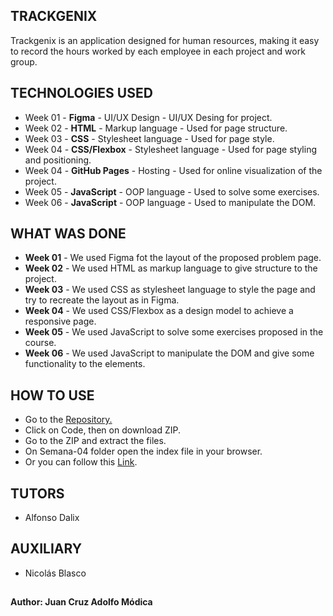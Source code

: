## TRACKGENIX

Trackgenix is an application designed for human resources, making it easy to record the hours worked by each employee in each project and work group.

## TECHNOLOGIES USED

* Week 01 - **Figma** - UI/UX Design - UI/UX Desing for project.
* Week 02 - **HTML** - Markup language - Used for page structure.
* Week 03 - **CSS** - Stylesheet language - Used for page style.
* Week 04 - **CSS/Flexbox** - Stylesheet language - Used for page styling and positioning.
* Week 04 - **GitHub Pages** - Hosting - Used for online visualization of the project.
* Week 05 - **JavaScript** - OOP language - Used to solve some exercises.
* Week 06 - **JavaScript** - OOP language - Used to manipulate the DOM.
## WHAT WAS DONE 

* **Week 01** - We used Figma fot the layout of the proposed problem page.
* **Week 02** - We used HTML as markup language to give structure to the project.
* **Week 03** - We used CSS as stylesheet language to style the page and try to recreate the layout as in Figma.
* **Week 04** - We used CSS/Flexbox as a design model to achieve a responsive page.
* **Week 05** - We used JavaScript to solve some exercises proposed in the course.
* **Week 06** - We used JavaScript to manipulate the DOM and give some functionality to the elements.
## HOW TO USE

* Go to the <a href="https://github.com/JuanModica/BaSP-A2022-Etapa-1.git" target="_blank">Repository.</a>
* Click on Code, then on download ZIP.
* Go to the ZIP and extract the files.
* On Semana-04 folder open the index file in your browser.
* Or you can follow this <a href="https://juanmodica.github.io/BaSP-A2022-Etapa-1/Semana-06/">Link</a>.

## TUTORS 

* Alfonso Dalix

## AUXILIARY

* Nicolás Blasco

## 

**Author: Juan Cruz Adolfo Módica**
